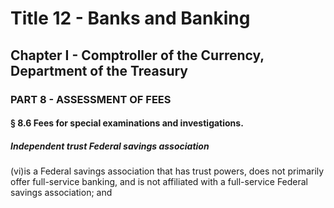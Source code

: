 
# Title 12 - Banks and Banking
## Chapter I - Comptroller of the Currency, Department of the Treasury
### PART 8 - ASSESSMENT OF FEES
#### § 8.6 Fees for special examinations and investigations.
##### Independent trust Federal savings association

(vi)is a Federal savings association that has trust powers, does not primarily offer full-service banking, and is not affiliated with a full-service Federal savings association; and
